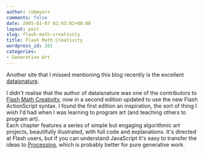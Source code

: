 ```yaml
---
author: robmyers
comments: false
date: 2005-01-07 02:43:02+00:00
layout: post
slug: flash-math-creativity
title: Flash Math Creativity
wordpress_id: 281
categories:
- Generative Art
---
```


Another site that I missed mentioning this blog recently is the excellent [dataisnature](http://www.dataisnature.com/).  
  
I didn't realise that the author of dataisnature was one of the contributors to [Flash Math Creativity](http://www.friendsofed.com/books/1590594290/), now in a second edition updated to use the new Flash ActionScript syntax. I found the first edition an inspiration, the sort of thing I wish I'd had when I was learning to program art (and teaching others to program art).   
Each chapter features a series of simple but engaging algorithmic art projects, beautifully illustrated, with full code and explanations. It's directed at Flash users, but if you can understand JavaScript it's easy to transfer the ideas to [Processing](http://www.proce55ing.org/), which is probably better for pure generative work.

  


